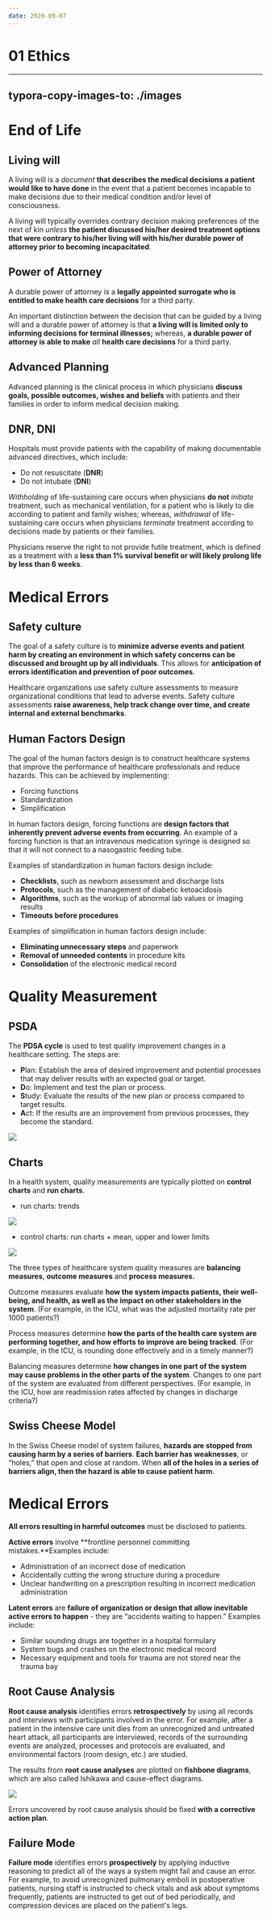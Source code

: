```yaml
---
date: 2020-09-07
---
```


# 01 Ethics
---

## typora-copy-images-to: ./images

# End of Life

## Living will

<!-- A living will is, purpose.. -->

A living will is a _document_ **that describes the medical decisions a patient would like to have done** in the event that a patient becomes incapable to make decisions due to their medical condition and/or level of consciousness.

A living will typically overrides contrary decision making preferences of the next of kin _unless_ **the patient discussed his/her desired treatment options that were contrary to his/her living will with his/her durable power of attorney prior to becoming incapacitated**.

## Power of Attorney

<!-- durable power of attorney is, vs living will.. -->

A durable power of attorney is a **legally appointed surrogate who is entitled to make health care decisions** for a third party.

An important distinction between the decision that can be guided by a living will and a durable power of attorney is that **a living will is limited only to informing decisions for terminal illnesses;** whereas, **a durable power of attorney is able to make** _all_ **health care decisions** for a third party.

## Advanced Planning

<!-- advanced planning is.. -->

Advanced planning is the clinical process in which physicians **discuss goals, possible outcomes, wishes and beliefs** with patients and their families in order to inform medical decision making.

## DNR, DNI

<!-- DNR, DNI are. Withholding vs withdrawing.. -->

Hospitals must provide patients with the capability of making documentable advanced directives, which include:

- Do not resuscitate (**DNR**)
- Do not intubate (**DNI**)

_Withholding_ of life-sustaining care occurs when physicians **do not** _initiate_ treatment, such as mechanical ventilation, for a patient who is likely to die according to patient and family wishes; whereas, _withdrawal_ of life-sustaining care occurs when physicians _terminate_ treatment according to decisions made by patients or their families.

<!-- futile treatment is.. -->

Physicians reserve the right to not provide futile treatment, which is defined as a treatment with a **less than 1% survival benefit or will likely prolong life by less than 6 weeks**.

# Medical Errors

## Safety culture

<!-- safety culture is, purpose.. -->

The goal of a safety culture is to **minimize adverse events and patient harm by creating an environment in which safety concerns can be discussed and brought up by all individuals**. This allows for **anticipation of errors identification and prevention of poor outcomes**.

Healthcare organizations use safety culture assessments to measure organizational conditions that lead to adverse events. Safety culture assessments **raise awareness, help track change over time, and create internal and external benchmarks**.

## Human Factors Design

<!-- human factors design is, achieved how. Examples.. -->

The goal of the human factors design is to construct healthcare systems that improve the performance of healthcare professionals and reduce hazards. This can be achieved by implementing:

- Forcing functions
- Standardization
- Simplification

In human factors design, forcing functions are **design factors that inherently prevent adverse events from occurring**. An example of a forcing function is that an intravenous medication syringe is designed so that it will not connect to a nasogastric feeding tube.

Examples of standardization in human factors design include:

- **Checklists**, such as newborn assessment and discharge lists
- **Protocols**, such as the management of diabetic ketoacidosis
- **Algorithms**, such as the workup of abnormal lab values or imaging results
- **Timeouts before procedures**

Examples of simplification in human factors design include:

- **Eliminating unnecessary steps** and paperwork
- **Removal of unneeded contents** in procedure kits
- **Consolidation** of the electronic medical record

# Quality Measurement

## PSDA

<!-- PSDA cycle is, used for.. -->

The **PDSA cycle** is used to test quality improvement changes in a healthcare setting. The steps are:

- **P**lan: Establish the area of desired improvement and potential processes that may deliver results with an expected goal or target.
- **D**o: Implement and test the plan or process.
- **S**tudy: Evaluate the results of the new plan or process compared to target results.
- **A**ct: If the results are an improvement from previous processes, they become the standard.

![](https://photos.thisispiggy.com/file/wikiFiles/F95223D6-88C0-4B62-BDA8-B55F2B0850A5.jpg)

## Charts

<!-- quality measurements are plotted how.. -->

In a health system, quality measurements are typically plotted on **control charts** and **run charts**.

- run charts: trends

![](https://photos.thisispiggy.com/file/wikiFiles/976D7AD8-8CA4-4007-9F0B-55E39FC8A4F2.jpg)

- control charts: run charts + mean, upper and lower limits

![](https://photos.thisispiggy.com/file/wikiFiles/59D6F729-5D90-4CB8-B9AD-1D25C43BDCCC.jpg)

<!-- 3 types of quality measures. What are they. Examples.. -->

The three types of healthcare system quality measures are **balancing measures**, **outcome measures** and **process measures.**

Outcome measures evaluate **how the system impacts patients, their well-being, and health, as well as the impact on other stakeholders in the system**. (For example, in the ICU, what was the adjusted mortality rate per 1000 patients?)

Process measures determine **how the parts of the health care system are performing together, and how efforts to improve are being tracked**. (For example, in the ICU, is rounding done effectively and in a timely manner?)

Balancing measures determine **how changes in one part of the system may cause problems in the other parts of the system**. Changes to one part of the system are evaluated from different perspectives. (For example, in the ICU, how are readmission rates affected by changes in discharge criteria?)

## Swiss Cheese Model

<!-- swiss cheese model is.. -->

In the Swiss Cheese model of system failures, **hazards are stopped from causing harm by a series of barriers**. **Each barrier has weaknesses**, or “holes,” that open and close at random. When **all of the holes in a series of barriers align, then the hazard is able to cause patient harm**.

# Medical Errors

<!-- different types of errors. Examples.. -->

**All errors resulting in harmful outcomes** must be disclosed to patients.

**Active errors** involve \*\*frontline personnel committing mistakes.\*\*Examples include:

- Administration of an incorrect dose of medication
- Accidentally cutting the wrong structure during a procedure
- Unclear handwriting on a prescription resulting in incorrect medication administration

**Latent errors** are **failure of organization or design that allow inevitable active errors to happen** - they are “accidents waiting to happen.” Examples include:

- Similar sounding drugs are together in a hospital formulary
- System bugs and crashes on the electronic medical record
- Necessary equipment and tools for trauma are not stored near the trauma bay

## Root Cause Analysis

<!-- root cause analysis is, diagram, errors uncovered are fixed how.. -->

**Root cause analysis** identifies errors **retrospectively** by using all records and interviews with participants involved in the error. For example, after a patient in the intensive care unit dies from an unrecognized and untreated heart attack, all participants are interviewed, records of the surrounding events are analyzed, processes and protocols are evaluated, and environmental factors (room design, etc.) are studied.

The results from **root cause analyses** are plotted on **fishbone diagrams**, which are also called Ishikawa and cause-effect diagrams.

![](https://photos.thisispiggy.com/file/wikiFiles/C41984E3-FF7C-46AC-9389-E7B5450216E8.jpg)

Errors uncovered by root cause analysis should be fixed **with a corrective action plan**.

## Failure Mode

<!-- failure mode is, purpose. Example.. -->

**Failure mode** identifies errors **prospectively** by applying inductive reasoning to predict all of the ways a system might fail and cause an error. For example, to avoid unrecognized pulmonary emboli in postoperative patients, nursing staff is instructed to check vitals and ask about symptoms frequently, patients are instructed to get out of bed periodically, and compression devices are placed on the patient's legs.
